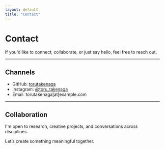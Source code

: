 ```yaml
---
layout: default
title: "Contact"
---
```


# Contact

If you'd like to connect, collaborate, or just say hello, feel free to reach out.

---

## Channels

- GitHub: [torutakenaga](https://github.com/torutakenaga)
- Instagram: [@toru_takenaga](https://instagram.com/toru_takenaga)
- Email: torutakenaga[at]example.com

---

## Collaboration
I'm open to research, creative projects, and conversations across disciplines.

Let’s create something meaningful together.
